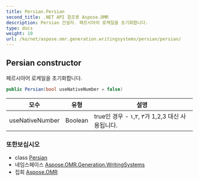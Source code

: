 ```yaml
---
title: Persian.Persian
second_title: .NET API 참조용 Aspose.OMR
description: Persian 건설자. 페르시아어 로케일을 초기화합니다.
type: docs
weight: 10
url: /ko/net/aspose.omr.generation.writingsystems/persian/persian/
---
```

## Persian constructor

페르시아어 로케일을 초기화합니다.

```csharp
public Persian(bool useNativeNumber = false)
```

| 모수 | 유형 | 설명 |
| --- | --- | --- |
| useNativeNumber | Boolean | true인 경우 - ١,۲, ۳가 1,2,3 대신 사용됩니다. |

### 또한보십시오

* class [Persian](../)
* 네임스페이스 [Aspose.OMR.Generation.WritingSystems](../../persian/)
* 집회 [Aspose.OMR](../../../)


